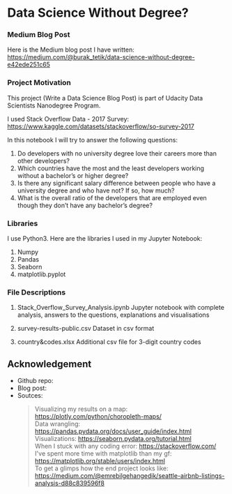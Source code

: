 # Data Science Without Degree?

### Medium Blog Post
Here is the Medium blog post I have written: https://medium.com/@burak_tetik/data-science-without-degree-e42ede251c65


### Project Motivation
This project (Write a Data Science Blog Post) is part of Udacity Data Scientists Nanodegree Program.

I used Stack Overflow Data - 2017 Survey: https://www.kaggle.com/datasets/stackoverflow/so-survey-2017

In this notebook I will try to answer the following questions:
1) Do developers with no university degree love their careers more than other developers?
2) Which countries have the most and the least developers working without a bachelor’s or higher degree?
3) Is there any significant salary difference between people who have a university degree and who have not? If so, how much?
4) What is the overall ratio of the developers that are employed even though they don’t have any bachelor’s degree?

### Libraries
I use Python3. Here are the libraries I used in my Jupyter Notebook:
1. Numpy
2. Pandas
3. Seaborn
4. matplotlib.pyplot


### File Descriptions
1. Stack_Overflow_Survey_Analysis.ipynb
Jupyter notebook with complete analysis, answers to the questions, explanations and visualisations

2. survey-results-public.csv
Dataset in csv format

3. country&codes.xlsx
Additional csv file for 3-digit country codes

## Acknowledgement

* Github repo:
* Blog post:
* Soutces: <br>
    > Visualizing my results on a map: https://plotly.com/python/choropleth-maps/ <br>
    > Data wrangling: https://pandas.pydata.org/docs/user_guide/index.html <br>
    > Visualizations: https://seaborn.pydata.org/tutorial.html <br>
    > When I stuck with any coding error: https://stackoverflow.com/ <br>
    > I've spent more time with matplotlib than my gf: https://matplotlib.org/stable/users/index.html <br>
    > To get a glimps how the end project looks like: https://medium.com/@emrebilgehangedik/seattle-airbnb-listings-analysis-d88c839596f8
